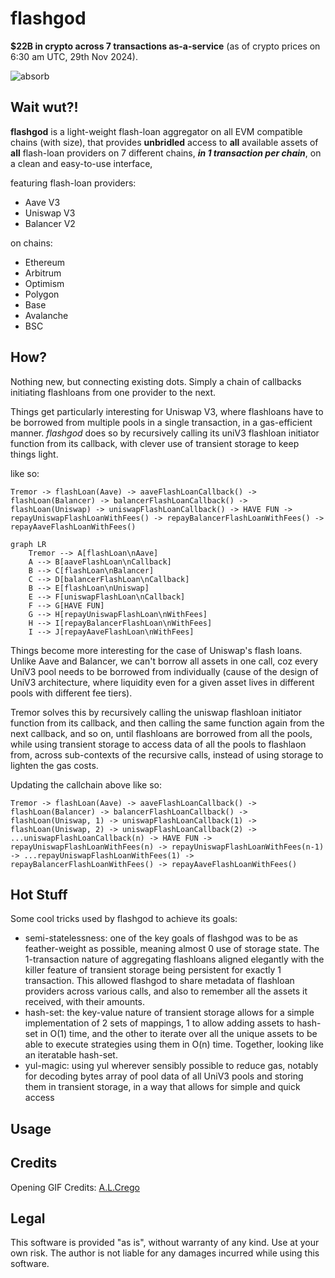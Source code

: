 # flashgod

__$22B in crypto across 7 transactions as-a-service__ (as of crypto prices on 6:30 am UTC, 29th Nov 2024).

![absorb](https://github.com/user-attachments/assets/02c2e624-9b74-46a3-b527-c37919a84619)


## Wait wut?!
__flashgod__ is a light-weight flash-loan aggregator on all EVM compatible chains (with size), that provides __unbridled__ access to __all__ available assets of __all__ flash-loan providers on 7 different chains, *__in 1 transaction per chain__*, on a clean and easy-to-use interface,

featuring flash-loan providers:
- Aave V3
- Uniswap V3
- Balancer V2

on chains:
- Ethereum
- Arbitrum
- Optimism
- Polygon
- Base
- Avalanche
- BSC


## How?
Nothing new, but connecting existing dots. Simply a chain of callbacks initiating flashloans from one provider to the next. 

Things get particularly interesting for Uniswap V3, where flashloans have to be borrowed from multiple pools in a single transaction, in a gas-efficient manner. _flashgod_ does so by recursively calling its uniV3 flashloan initiator function from its callback, with clever use of transient storage to keep things light.


like so:

```
Tremor -> flashLoan(Aave) -> aaveFlashLoanCallback() -> flashLoan(Balancer) -> balancerFlashLoanCallback() -> flashLoan(Uniswap) -> uniswapFlashLoanCallback() -> HAVE FUN -> repayUniswapFlashLoanWithFees() -> repayBalancerFlashLoanWithFees() -> repayAaveFlashLoanWithFees()
```

```mermaid
graph LR
    Tremor --> A[flashLoan\nAave]
    A --> B[aaveFlashLoan\nCallback]
    B --> C[flashLoan\nBalancer]
    C --> D[balancerFlashLoan\nCallback]
    B --> E[flashLoan\nUniswap]
    E --> F[uniswapFlashLoan\nCallback]
    F --> G[HAVE FUN]
    G --> H[repayUniswapFlashLoan\nWithFees]
    H --> I[repayBalancerFlashLoan\nWithFees]
    I --> J[repayAaveFlashLoan\nWithFees]
```

Things become more interesting for the case of Uniswap's flash loans. Unlike Aave and Balancer, we can't borrow all assets in one call, coz every UniV3 pool needs to be borrowed from individually (cause of the design of UniV3 architecture, where liquidity even for a given asset lives in different pools with different fee tiers).

Tremor solves this by recursively calling the uniswap flashloan initiator function from its callback, and then calling the same function again from the next callback, and so on, until flashloans are borrowed from all the pools, while using transient storage to access data of all the pools to flashlaon from, across sub-contexts of the recursive calls, instead of using storage to lighten the gas costs.

Updating the callchain above like so:
```
Tremor -> flashLoan(Aave) -> aaveFlashLoanCallback() -> flashLoan(Balancer) -> balancerFlashLoanCallback() -> flashLoan(Uniswap, 1) -> uniswapFlashLoanCallback(1) -> flashLoan(Uniswap, 2) -> uniswapFlashLoanCallback(2) -> ...uniswapFlashLoanCallback(n) -> HAVE FUN -> repayUniswapFlashLoanWithFees(n) -> repayUniswapFlashLoanWithFees(n-1) -> ...repayUniswapFlashLoanWithFees(1) -> repayBalancerFlashLoanWithFees() -> repayAaveFlashLoanWithFees()
```

## Hot Stuff

Some cool tricks used by flashgod to achieve its goals:
- semi-statelessness: one of the key goals of flashgod was to be as feather-weight as possible, meaning almost 0 use of storage state. The 1-transaction nature of aggregating flashloans aligned elegantly with the killer feature of transient storage being persistent for exactly 1 transaction. This allowed flashgod to share metadata of flashloan providers across various calls, and also to remember all the assets it received, with their amounts.
- hash-set: the key-value nature of transient storage allows for a simple implementation of 2 sets of mappings, 1 to allow adding assets to hash-set in O(1) time, and the other to iterate over all the unique assets to be able to execute strategies using them in O(n) time. Together, looking like an iteratable hash-set.
- yul-magic: using yul wherever sensibly possible to reduce gas, notably for decoding bytes array of pool data of all UniV3 pools and storing them in transient storage, in a way that allows for simple and quick access 

## Usage

## Credits
Opening GIF Credits: [A.L.Crego](https://x.com/ALCrego_/status/1860242375118888960)

## Legal
This software is provided "as is", without warranty of any kind. Use at your own risk. The author is not liable for any damages incurred while using this software. 
